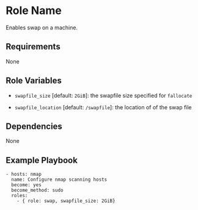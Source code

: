 Role Name
=========

Enables swap on a machine.

Requirements
------------

None

Role Variables
--------------

* `swapfile_size` [default: `2GiB`]: the swapfile size specified for `fallocate`

* `swapfile_location` [default: `/swapfile`]: the location of of the swap file

Dependencies
------------

None

Example Playbook
----------------

```
- hosts: nmap
  name: Configure nmap scanning hosts
  become: yes
  become_method: sudo
  roles:
    - { role: swap, swapfile_size: 2GiB}
```
